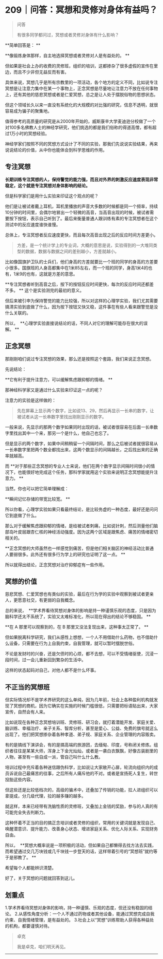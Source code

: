 # 209｜问答：冥想和灵修对身体有益吗？

> 问答
> 
> 有很多同学都问过，冥想或者灵修对身体有什么影响？

 **简单回答是： **

 **像锻炼身体那样，自主地选择冥想或者灵修对人是有益处的。 **

但如果是社会上办的收费的灵修班，组织的培训，这都掺杂了很多虚假的宣传在里边，而且不少非但无益反而有害。

具体来说，冥想几乎是所有宗教里的一项活动，各个地方的定义不同，比如说专注冥想是让注意力集中在某一个事物上，正念冥想是尽量地让注意力不放在任何事物上，还有其他的慈悲冥想或者是仁爱冥想，总之是让人处于摆脱俗物的思想状态。

但这个领域长久以来一直没有系统化的大规模的对比强的研究，信息不透明，就很容易成为骗子的聚集地。

值得参考的高质量的研究是从2000年开始的，威斯康辛大学麦迪逊分校做了一个对100多名佛教人士的神经学研究，他们挑选的都是我们俗称的得道高僧，都有超过1万小时的冥想经验。

神经学家们按照不同的冥想方式设计了不同的实验，那我们先说说实验结果，再来说说结论的价值，从中你也能体会到科学思维的作用。

## 专注冥想

 **长期训练专注冥想的人，保持警觉的能力强，而且对外界的刺激反应速度表现非常稳定，这个就是专注冥想对身体影响的结论。**

但是科学家们是用什么实验来印证这个观点的呢？

他们是让被试者戴上耳机，耳机里播放的声音大多数的时候都是同一个频率，持续10分钟的时间里，会偶尔地冒出一个轻微的高音，当高音出现的时候，被试者需要按下按钮，表示自己听到了。最后来衡量普通人跟训练有素的专注冥想者在这个测试中的反应速度谁快谁慢。

总体上，专注冥想者反应速度更快，而且每次高音出现之后的反应时间方差更小。

> 方差，是一个统计学上的专业词，大概的意思是说，实验得到的一大堆同类型的数据，数据与数据之间的差别越小，方差就越小。

比如像国旗护卫队的士兵们，他们身高的方差就要比一个班的同学的身高的方差要小很多。国旗班的人身高都集中在1米85左右，而一个班的同学，身高1米4的也有，1米9的也有，这就是方差的意思。

 **专注冥想者听到高音之后，按下的按钮反应时间更快，每次的反应时间还都差不多。 ** 这个是实验测完的最初的意义。

但后来被引申为保持警觉的能力比较强，所以对这样的心理学实验，我们尤其需要搞清实验到底做了什么，因为按下按钮又快又稳，这件事在有些人看来跟警觉是没什么关联的。

所以，  **心理学实验直接说结论的话，不同人对它的理解可能存在很大的误解。 **

## 正念冥想

那刚刚咱们说过专注冥想的效果，那么还是按照这个套路，我们来说正念冥想。

先说结论：

 **它有利于提升注意力，可以缓解焦虑跟抑郁的情绪。 **

那神经科学家又是通过什么实验来印证这一点的呢？

注意力的实验是这样做的：

> 先在屏幕上显示两个数字，比如说13、29，然后再显示一长串的数字，让被试者从这一长串数字里找出刚刚显示的数字。

一般来说，先显示的那两个数字如果同时出现的话，被试者很容易在后面一长串数字里找出其中一个来，那另一个是什么，他自己也忘了。

但是显示的两个数字，如果中间稍稍留一个间隔时间，那么之后被试者就很容易从一长串数字里把两个数全都找出来，这两个数显示的间隔越长，之后找出来的正确率就越高。

而 **对于那些正念冥想的专业人士来说，他们在两个数字显示间隔时间很小的情况下，也能很好地完成这个任务，那科学家就用这个实验来说明正念冥想能提升注意力。 **

当然，你也可以把它简单理解成：

 **瞬间记忆存储的带宽比较宽。 **

所以你看，心理学实验如果只看最终结论，是比较务虚的一种态度，最好还是问问它到底做了什么。

那么对于缓解焦虑跟抑郁的情绪，是给被试者刺痛，比如说针刺，然后测量他们脑部岛叶皮层跟杏仁核的神经活动强度。因为这两个区域是跟焦虑、痛苦的情绪密切相关的。

 **正念冥想的大师虽然也一样感觉到痛苦，但是他们相关脑区的神经活动比普通人要弱很多。此外还有很多行为学上的研究也证明了这一点。 **

所以就得出结论，正念冥想对治疗抑郁症有一些作用。

## 冥想的价值

慈悲冥想、仁爱冥想也有类似的实验，最后在行为学的实验中观察到被试者更亲人，更愿意社交，有更弱的自我概念。

总的来说，  **学术界看待冥想对身体的影响是持一种谨慎乐观的态度，只是因为脑科学还太不系统了，实验又太难标准化，所以现在得出的结论不够稳固。 **

 **在 A 那里可以观察到的，在 B 那里又没法复现出来，这种事太正常了。 **

但如果脱离科学研究，我们从感性上想想，一个人不用借助什么药物，也不借助什么设备，只需要在行为上自我约束，自我管理，就可以暂时摆脱世俗。

不论是发财时的兴奋，还是欠债时的心烦，都不去想，可以不受情绪驱使，沉浸一段时间，过一会儿重新回到繁杂的生活中。

这样的状态起码对自己，对他人都不是什么坏事。

## 不正当的冥想班

但实际情况却不是学术界研究的这么单纯，因为几年前，社会上各种盈利机构就发现了冥想的商机，因为它确实在实施的时候门槛很低，只需要把标语贴出来，大家宣传，自然会有人来。

比如说现在各种正念冥想培训班、灵修班、研习会，就打着潜能开发、家庭关爱、脑训练、幸福治疗、亲子关系、智库分析，甚至是爱心、公益、免费的旗号就这么出现了。他们把冥想掺杂着各种孝道、弟子规、家庭关系、企业管理的内容贩卖。

有的是搞线下演讲会，有的是搞高端的旅游团，去缅甸、印度，号称闭关修炼。组织者往往是某某大师，浑身上下金光灿灿，或者是一袭白衣飘飘，好像古装剧里的人物，甚至有一些自成一派，管自己叫什么什么教。

培训过程中充斥着各种迷信跟伪科学，比如说让大家敞开心扉，轮流向组织内的成员诉说自己最痛苦的往事，之后所有人痛斥他的不对。或者是宣扬死人复生，转世投胎这些内容。

但这些还是比较低档次的，高级的骗术中，还叠加了传销的功能，拉人进组织可以拿提成，分几级代理，拉的越多赚的越多。

就这样，本来已经带有洗脑性质的灵修班，又叠加上金钱的奖励，参与的人真的有可能完全失去判断力。

这种怀着不正当的目的搞正念培训或者灵修的组织，常用的关键词就是发现自己、唤醒潜意识、提升能力、改善身心状态、增进家庭关系、优化人际关系、实现财务自由。

所以，  **冥想大概率说是一项积极的活动，但如果自己都懒得去找方法去实践，而希望通过交几万块钱或几千块钱一步登天的话，这样带着引号的“冥想班”就约等于是邪教了。 **

希望每个人都能辨识清楚。

好了，关于冥想的问题就回答到这儿。

## 划重点

1.学术界看待冥想对身体的影响，持一种谨慎、乐观的态度，但还没有稳固的结论。
2.从感性角度分析：一个人不通过药物或者其他设备，能通过冥想完成自我约束、自我情绪管理，是有益处的。
3.社会上以“冥想”训练帮助人获得各种益处的机构，都要谨慎对待。

> 卓克
> 
> 我是卓克，咱们明天再见。

---
